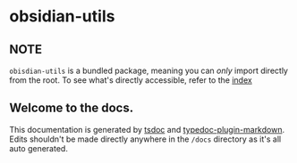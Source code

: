 # obsidian-utils

## NOTE

`obisdian-utils` is a bundled package, meaning you can _only_ import directly from the root. To see what's directly accessible, refer to the [index](modules/index.md)

## Welcome to the docs.

This documentation is generated by [tsdoc](https://github.com/xperiments/TSDoc) and [typedoc-plugin-markdown](https://www.npmjs.com/package/typedoc-plugin-markdown). Edits shouldn't be made directly anywhere in the `/docs` directory as it's all auto generated.
